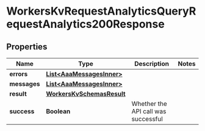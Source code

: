 

# WorkersKvRequestAnalyticsQueryRequestAnalytics200Response


## Properties

| Name | Type | Description | Notes |
|------------ | ------------- | ------------- | -------------|
|**errors** | [**List&lt;AaaMessagesInner&gt;**](AaaMessagesInner.md) |  |  |
|**messages** | [**List&lt;AaaMessagesInner&gt;**](AaaMessagesInner.md) |  |  |
|**result** | [**WorkersKvSchemasResult**](WorkersKvSchemasResult.md) |  |  |
|**success** | **Boolean** | Whether the API call was successful |  |



